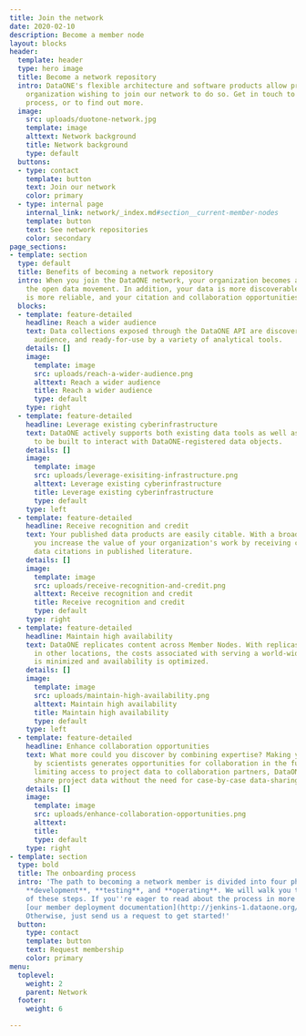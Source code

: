 ```yaml
---
title: Join the network
date: 2020-02-10
description: Become a member node
layout: blocks
header:
  template: header
  type: hero image
  title: Become a network repository
  intro: DataONE's flexible architecture and software products allow practically any
    organization wishing to join our network to do so. Get in touch to start the onboarding
    process, or to find out more.
  image:
    src: uploads/duotone-network.jpg
    template: image
    alttext: Network background
    title: Network background
    type: default
  buttons:
  - type: contact
    template: button
    text: Join our network
    color: primary
  - type: internal page
    internal_link: network/_index.md#section__current-member-nodes
    template: button
    text: See network repositories
    color: secondary
page_sections:
- template: section
  type: default
  title: Benefits of becoming a network repository
  intro: When you join the DataONE network, your organization becomes a leader in
    the open data movement. In addition, your data is more discoverable, your infrastructure
    is more reliable, and your citation and collaboration opportunities are bolstered.
  blocks:
  - template: feature-detailed
    headline: Reach a wider audience
    text: Data collections exposed through the DataONE API are discoverable by a wider
      audience, and ready-for-use by a variety of analytical tools.
    details: []
    image:
      template: image
      src: uploads/reach-a-wider-audience.png
      alttext: Reach a wider audience
      title: Reach a wider audience
      type: default
    type: right
  - template: feature-detailed
    headline: Leverage existing cyberinfrastructure
    text: DataONE actively supports both existing data tools as well as new tools
      to be built to interact with DataONE-registered data objects.
    details: []
    image:
      template: image
      src: uploads/leverage-exisiting-infrastructure.png
      alttext: Leverage existing cyberinfrastructure
      title: Leverage existing cyberinfrastructure
      type: default
    type: left
  - template: feature-detailed
    headline: Receive recognition and credit
    text: Your published data products are easily citable. With a broadened exposure,
      you increase the value of your organization's work by receiving credit through
      data citations in published literature.
    details: []
    image:
      template: image
      src: uploads/receive-recognition-and-credit.png
      alttext: Receive recognition and credit
      title: Receive recognition and credit
      type: default
    type: right
  - template: feature-detailed
    headline: Maintain high availability
    text: DataONE replicates content across Member Nodes. With replicas available
      in other locations, the costs associated with serving a world-wide community
      is minimized and availability is optimized.
    details: []
    image:
      template: image
      src: uploads/maintain-high-availability.png
      alttext: Maintain high availability
      title: Maintain high availability
      type: default
    type: left
  - template: feature-detailed
    headline: Enhance collaboration opportunities
    text: What more could you discover by combining expertise? Making your work discoverable
      by scientists generates opportunities for collaboration in the future. By simply
      limiting access to project data to collaboration partners, DataONE members can
      share project data without the need for case-by-case data-sharing arrangements.
    details: []
    image:
      template: image
      src: uploads/enhance-collaboration-opportunities.png
      alttext: 
      title: 
      type: default
    type: right
- template: section
  type: bold
  title: The onboarding process
  intro: 'The path to becoming a network member is divided into four phases: **planning**,
    **development**, **testing**, and **operating**. We will walk you through each
    of these steps. If you''re eager to read about the process in more detail, see
    [our member deployment documentation](http://jenkins-1.dataone.org/jenkins/job/DataONE-Operations-Manual/ws/operations/_build/html/member_node_deployment/mn_checklist.html).
    Otherwise, just send us a request to get started!'
  button:
    type: contact
    template: button
    text: Request membership
    color: primary
menu:
  toplevel:
    weight: 2
    parent: Network
  footer:
    weight: 6

---
```

